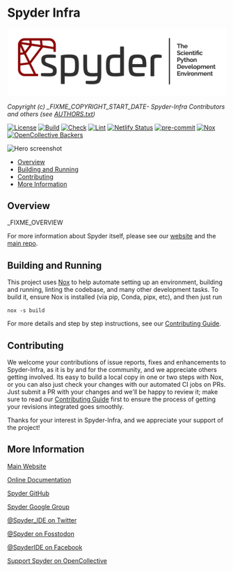 # Spyder Infra

![Banner image with the Spyder wordmark and full name, the Scientific Python Development Environment](spyder_readme_banner.png)

*Copyright (c) _FIXME_COPYRIGHT_START_DATE- Spyder-Infra Contributors and others (see [AUTHORS.txt](https://github.com/spyder-ide/spyder-infra/blob/_FIXME_MAIN_BRANCH/AUTHORS.txt))*


[![License](https://img.shields.io/pypi/l/spyder.svg)](./LICENSE.txt)
[![Build](https://github.com/spyder-ide/spyder-infra/actions/workflows/build.yaml/badge.svg)](https://github.com/spyder-ide/spyder-infra/actions/workflows/build.yaml)
[![Check](https://github.com/spyder-ide/spyder-infra/actions/workflows/check.yaml/badge.svg)](https://github.com/spyder-ide/spyder-infra/actions/workflows/check.yaml)
[![Lint](https://github.com/spyder-ide/spyder-infra/actions/workflows/lint.yaml/badge.svg)](https://github.com/spyder-ide/spyder-infra/actions/workflows/lint.yaml)
[![Netlify Status](https://api.netlify.com/api/v1/badges/_FIXME_NETLIFY_PROJECT_ID/deploy-status)](https://app.netlify.com/sites/spyder-infra-preview/deploys)
[![pre-commit](https://img.shields.io/badge/pre--commit-enabled-brightgreen?logo=pre-commit&logoColor=white)](https://github.com/pre-commit/pre-commit)
[![Nox](https://img.shields.io/badge/%F0%9F%A6%8A-Nox-D85E00.svg)](https://github.com/wntrblm/nox)
[![OpenCollective Backers](https://opencollective.com/spyder/backers/badge.svg?color=blue)](https://opencollective.com/spyder)


![Hero screenshot](_FIXME_HERO_IMAGE)


<!-- markdownlint-disable -->
<!-- START doctoc generated TOC please keep comment here to allow auto update -->
<!-- DON'T EDIT THIS SECTION, INSTEAD RE-RUN doctoc TO UPDATE -->

- [Overview](#overview)
- [Building and Running](#building-and-running)
- [Contributing](#contributing)
- [More Information](#more-information)

<!-- END doctoc generated TOC please keep comment here to allow auto update -->
<!-- markdownlint-restore -->


## Overview

_FIXME_OVERVIEW

For more information about Spyder itself, please see our [website](https://www.spyder-ide.org/) and the [main repo](https://github.com/spyder-ide/spyder).


## Building and Running

This project uses [Nox](https://nox.thea.codes/) to help automate setting up an environment, building and running, linting the codebase, and many other development tasks.
To build it, ensure Nox is installed (via pip, Conda, pipx, etc), and then just run

```shell
nox -s build
```

For more details and step by step instructions, see our [Contributing Guide](./CONTRIBUTING.md).


## Contributing

We welcome your contributions of issue reports, fixes and enhancements to Spyder-Infra, as it is by and for the community, and we appreciate others getting involved.
Its easy to build a local copy in one or two steps with Nox, or you can also just check your changes with our automated CI jobs on PRs.
Just submit a PR with your changes and we'll be happy to review it; make sure to read our [Contributing Guide](./CONTRIBUTING.md) first to ensure the process of getting your revisions integrated goes smoothly.

Thanks for your interest in Spyder-Infra, and we appreciate your support of the project!


## More Information

[Main Website](https://www.spyder-ide.org/)

[Online Documentation](https://docs.spyder-ide.org/)

[Spyder GitHub](https://github.com/spyder-ide/spyder)

[Spyder Google Group](https://groups.google.com/group/spyderlib)

[@Spyder_IDE on Twitter](https://twitter.com/spyder_ide)

[@Spyder on Fosstodon](https://fosstodon.org/@Spyder)

[@SpyderIDE on Facebook](https://www.facebook.com/SpyderIDE/)

[Support Spyder on OpenCollective](https://opencollective.com/spyder/)
